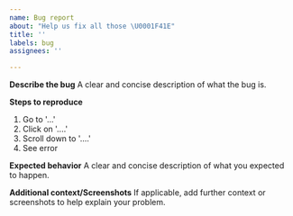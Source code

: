 ```yaml
---
name: Bug report
about: "Help us fix all those \U0001F41E"
title: ''
labels: bug
assignees: ''

---
```


**Describe the bug**
A clear and concise description of what the bug is.

**Steps to reproduce**

1. Go to '...'
2. Click on '....'
3. Scroll down to '....'
4. See error

**Expected behavior**
A clear and concise description of what you expected to happen.

**Additional context/Screenshots**
If applicable, add further context or screenshots to help explain your problem.
